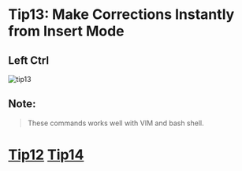 # Tip13: Make Corrections Instantly from Insert Mode  
  
## Left Ctrl  
![tip13](images/tip13.png)  
  
## Note:  
>These commands works well with VIM and bash shell.  
  

# [Tip12](tip12.md) [Tip14](tip14.md)  
